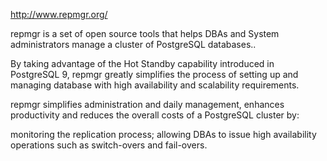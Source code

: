 http://www.repmgr.org/

repmgr is a set of open source tools that helps DBAs and System administrators manage a cluster of PostgreSQL databases..

By taking advantage of the Hot Standby capability introduced in PostgreSQL 9, repmgr greatly simplifies the process of setting up and managing database with high availability and scalability requirements.

repmgr simplifies administration and daily management, enhances productivity and reduces the overall costs of a PostgreSQL cluster by:

monitoring the replication process;
allowing DBAs to issue high availability operations such as switch-overs and fail-overs.
